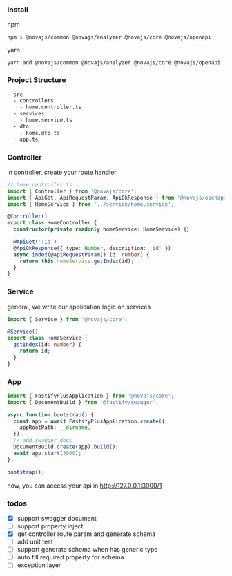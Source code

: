 ### Install

npm

```
npm i @novajs/common @novajs/analyzer @novajs/core @novajs/openapi
```

yarn

```
yarn add @novajs/common @novajs/analyzer @novajs/core @novajs/openapi
```

### Project Structure

```bash
- src
  - controllers
    - home.controller.ts
  - services
    - home.service.ts
  - dto
    - home.dto.ts
  - app.ts
```

### Controller

in controller, create your route handler

```typescript
// home.controller.ts
import { Controller } from '@novajs/core';
import { ApiGet, ApiRequestParam, ApiOkResponse } from '@novajs/openapi';
import { HomeService } from '../service/home.service';

@Controller()
export class HomeController {
  constructor(private readonly homeService: HomeService) {}

  @ApiGet(':id')
  @ApiOkResponse({ type: Number, description: 'id' })
  async index(@ApiRequestParam() id: number) {
    return this.homeService.getIndex(id);
  }
}
```

### Service

general, we write our application logic on services

```typescript
import { Service } from '@novajs/core';

@Service()
export class HomeService {
  getIndex(id: number) {
    return id;
  }
}
```

### App

```typescript
import { FastifyPlusApplication } from '@novajs/core';
import { DocumentBuild } from '@fastify/swagger';

async function bootstrap() {
  const app = await FastifyPlusApplication.create({
    appRootPath: __dirname,
  });
  // add swagger docs
  DocumentBuild.create(app).build();
  await app.start(3000);
}

bootstrap();
```

now, you can access your api in http://127.0.0.1:3000/1

### todos

- [x] support swagger document
- [ ] support property inject
- [x] get controller route param and generate schema
- [ ] add unit test
- [ ] support generate schema when has generic type
- [ ] auto fill required property for schema
- [ ] exception layer
